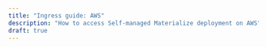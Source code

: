 ```yaml
---
title: "Ingress guide: AWS"
description: "How to access Self-managed Materialize deployment on AWS"
draft: true
---
```


<!-- Don't worry about formatting, grammar, etc. Can be bulletpoints or whatever you find easiest to draft; we can do a handover once we have some content -->
